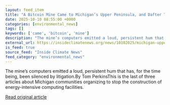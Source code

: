 ```yaml
---
layout: feed_item
title: "A Bitcoin Mine Came to Michigan’s Upper Peninsula, and Dafter Township Isn’t Happy"
date: 2025-10-10 08:55:00 +0000
categories: [environmental_news]
tags: []
keywords: ['came', 'bitcoin', 'mine']
description: "The mine’s computers emitted a loud, persistent hum that has, for the time being, been silenced by litigation"
external_url: https://insideclimatenews.org/news/10102025/michigan-upper-peninsula-bitcoin-mine-noise-litigation/
is_feed: true
source_feed: "Inside Climate News"
feed_category: "environmental_news"
---
```


The mine’s computers emitted a loud, persistent hum that has, for the time being, been silenced by litigation.By Tom PerkinsThis is the last of three articles about Michigan communities organizing to stop the construction of energy-intensive computing facilities.&nbsp;

[Read original article](https://insideclimatenews.org/news/10102025/michigan-upper-peninsula-bitcoin-mine-noise-litigation/)
